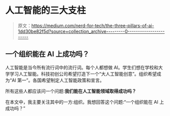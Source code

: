 # 人工智能的三大支柱

> 原文：<https://medium.com/nerd-for-tech/the-three-pillars-of-ai-1dd30be82f5d?source=collection_archive---------0----------------------->

## 一个组织能在 AI 上成功吗？

人工智能是当今所有流行词中的流行词。每个人都想做 AI。学生们想在学校和大学学习人工智能。科技初创公司希望打造下一个“大人工智能创意”。组织希望成为“AI 第一”。各国希望制定人工智能政策和宣言。

所有这些人都应该问一个问题:**我们能在人工智能领域取得成功吗？**

在本文中，我主要关注其中的一方:组织。我想回答这个问题:“一个组织能在 AI 上成功吗？”